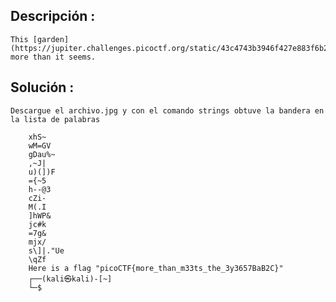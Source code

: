 ## Descripción :
	This [garden](https://jupiter.challenges.picoctf.org/static/43c4743b3946f427e883f6b286f47467/garden.jpg) contains more than it seems.

## Solución :
	Descargue el archivo.jpg y con el comando strings obtuve la bandera en la lista de palabras 
```
	xhS~
	wM=GV
	gDau%~
	,~J|
	u)(])F
	={~5
	h--@3
	cZi-
	M(.I
	]hWP&
	jc#k
	=7g&
	mjx/
	s\]|."Ue
	\qZf
	Here is a flag "picoCTF{more_than_m33ts_the_3y3657BaB2C}"           
	┌──(kali㉿kali)-[~]
	└─$ 
```